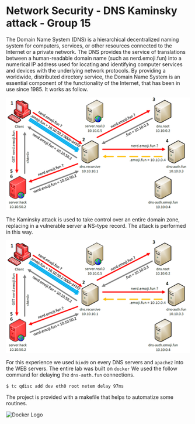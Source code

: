 # Network Security - DNS Kaminsky attack - Group 15
The Domain Name System (DNS) is a hierarchical decentralized naming system for computers,
services, or other resources connected to the Internet or a private network. The DNS provides
the service of translations between a human-readable domain name (such as nerd.emoji.fun) into
a numerical IP address used for locating and identifying computer services and devices with the
underlying network protocols. By providing a worldwide, distributed directory service, the Domain
Name System is an essential component of the functionality of the Internet, that has been in use
since 1985. It works as follow.

![](https://github.com/filippodp/network.security/blob/master/images/Attack_Schema.png "How DNS Work")

The Kaminsky attack is used to take control over an entire domain zone, replacing in a vulnerable
server a NS-type record. The attack is performed in this way.

![](https://github.com/filippodp/network.security/blob/master/images/Attack_Schema.png "Attack Schema")

For this experience we used `bind9` on every DNS servers and `apache2` into the WEB servers.
The entire lab was built on `docker`
We used the follow command for delaying the `dns-auth.fun` connections.
```
$ tc qdisc add dev eth0 root netem delay 97ms
```
The project is provided with a makefile that helps to automatize some routines.

![](https://upload.wikimedia.org/wikipedia/commons/7/79/Docker_%28container_engine%29_logo.png "Docker Logo")
